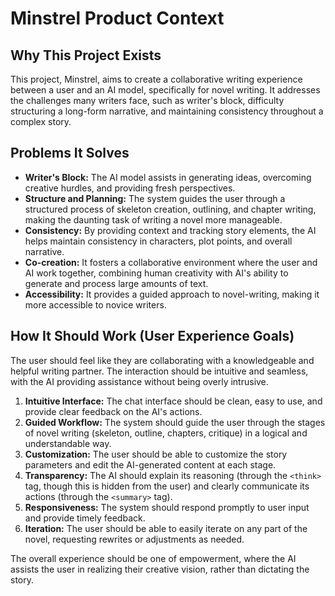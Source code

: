 # Minstrel Product Context

## Why This Project Exists

This project, Minstrel, aims to create a collaborative writing experience between a user and an AI model, specifically for novel writing.  It addresses the challenges many writers face, such as writer's block, difficulty structuring a long-form narrative, and maintaining consistency throughout a complex story.

## Problems It Solves

*   **Writer's Block:** The AI model assists in generating ideas, overcoming creative hurdles, and providing fresh perspectives.
*   **Structure and Planning:** The system guides the user through a structured process of skeleton creation, outlining, and chapter writing, making the daunting task of writing a novel more manageable.
*   **Consistency:** By providing context and tracking story elements, the AI helps maintain consistency in characters, plot points, and overall narrative.
*   **Co-creation:** It fosters a collaborative environment where the user and AI work together, combining human creativity with AI's ability to generate and process large amounts of text.
* **Accessibility:** It provides a guided approach to novel-writing, making it more accessible to novice writers.

## How It Should Work (User Experience Goals)

The user should feel like they are collaborating with a knowledgeable and helpful writing partner. The interaction should be intuitive and seamless, with the AI providing assistance without being overly intrusive.

1.  **Intuitive Interface:** The chat interface should be clean, easy to use, and provide clear feedback on the AI's actions.
2.  **Guided Workflow:** The system should guide the user through the stages of novel writing (skeleton, outline, chapters, critique) in a logical and understandable way.
3.  **Customization:** The user should be able to customize the story parameters and edit the AI-generated content at each stage.
4.  **Transparency:** The AI should explain its reasoning (through the `<think>` tag, though this is hidden from the user) and clearly communicate its actions (through the `<summary>` tag).
5.  **Responsiveness:** The system should respond promptly to user input and provide timely feedback.
6. **Iteration:** The user should be able to easily iterate on any part of the novel, requesting rewrites or adjustments as needed.

The overall experience should be one of empowerment, where the AI assists the user in realizing their creative vision, rather than dictating the story.
